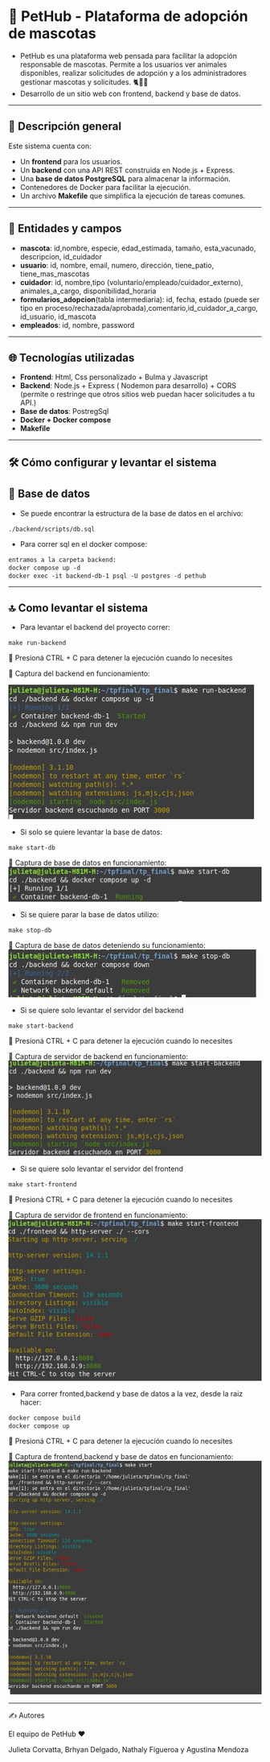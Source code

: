 # 🐾 PetHub - Plataforma de adopción de mascotas
- PetHub es una plataforma web pensada para facilitar la adopción responsable de mascotas. Permite a los usuarios ver animales disponibles, realizar solicitudes de adopción y a los administradores gestionar mascotas y solicitudes. 🐈🦜🐇 
- Desarrollo de un sitio web con frontend, backend y base de datos.

---
## 🧠 Descripción general

Este sistema cuenta con:

- Un **frontend** para los usuarios.
- Un **backend** con una API REST construida en Node.js + Express.
- Una **base de datos PostgreSQL** para almacenar la información.
- Contenedores de Docker para facilitar la ejecución.
- Un archivo **Makefile** que simplifica la ejecución de tareas comunes.

---
## 👥 Entidades y campos 
- **mascota**: id,nombre, especie, edad_estimada, tamaño, esta_vacunado, descripcion, id_cuidador
- **usuario**: id, nombre, email, numero, dirección, tiene_patio, tiene_mas_mascotas
- **cuidador**: id, nombre,tipo (voluntario/empleado/cuidador_externo), animales_a_cargo, disponibilidad_horaria
- **formularios_adopcion**(tabla intermediaria): id, fecha, estado (puede ser tipo en proceso/rechazada/aprobada),comentario,id_cuidador_a_cargo, id_usuario, id_mascota 
- **empleados**: id, nombre, password
---
## 🌐 Tecnologías utilizadas 
- **Frontend**: Html, Css personalizado + Bulma y Javascript
- **Backend**: Node.js + Express ( Nodemon para desarrollo) + CORS (permite o restringe que otros sitios web puedan hacer solicitudes a tu API.)
- **Base de datos**: PostregSql
- **Docker + Docker compose**
- **Makefile**

---

##  🛠️ Cómo configurar y levantar el sistema

## 📂 Base de datos 
- Se puede encontrar la estructura de la base de datos en el archivo:
```
./backend/scripts/db.sql
```
- Para correr sql en el docker compose:
```
entramos a la carpeta backend:
docker compose up -d
docker exec -it backend-db-1 psql -U postgres -d pethub 
```
---
## 🔝 Como levantar el sistema 

- Para levantar el backend del proyecto correr:
```
make run-backend
```
📌 Presioná CTRL + C para detener la ejecución cuando lo necesites

📸 Captura del backend en funcionamiento:

![alt text](captura1.jpg)

- Si solo se quiere levantar la base de datos:
```
make start-db
```
📸 Captura de base de datos en funcionamiento:
![alt text](captura2.jpg)

- Si se quiere parar la base de datos utilizo:
```
make stop-db
```
📸 Captura de base de datos deteniendo su funcionamiento:
![alt text](captura3.jpg)

- Si se quiere solo levantar el servidor del backend
```
make start-backend
```
📌 Presioná CTRL + C para detener la ejecución cuando lo necesites

📸 Captura de servidor de backend en funcionamiento:
![alt text](captura4.jpg)


- Si se quiere solo levantar el servidor del frontend
```
make start-frontend
```
📌 Presioná CTRL + C para detener la ejecución cuando lo necesites

📸 Captura de servidor de frontend en funcionamiento:
![alt text](captura5.jpg)


- Para correr fronted,backend y base de datos a la vez, desde la raiz hacer:
```
docker compose build
docker compose up
```
📌 Presioná CTRL + C para detener la ejecución cuando lo necesites

📸 Captura de frontend,backend y base de datos en funcionamiento:
![alt text](captura6-1.jpg)

---
✍ Autores

El equipo de PetHub ❤️

Julieta Corvatta, Brhyan Delgado, Nathaly Figueroa y Agustina Mendoza